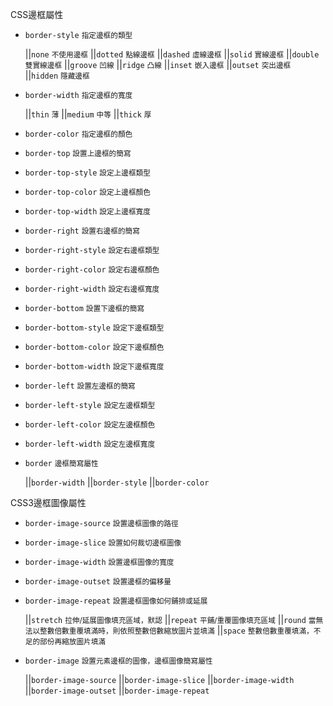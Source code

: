 CSS邊框屬性
- `border-style` <small>指定邊框的類型</small>

	||`none` <small>不使用邊框</small>
	||`dotted` <small>點線邊框</small>
	||`dashed` <small>虛線邊框</small>
	||`solid` <small>實線邊框</small>
	||`double` <small>雙實線邊框</small>
	||`groove` <small>凹線</small>
	||`ridge` <small>凸線</small>
	||`inset` <small>嵌入邊框</small>
	||`outset` <small>突出邊框</small>
	||`hidden` <small>隱藏邊框</small>

- `border-width` <small>指定邊框的寬度</small>

	||`thin` <small>薄</small>
	||`medium` <small>中等</small>
	||`thick` <small>厚</small>

- `border-color` <small>指定邊框的顏色</small>
- `border-top` <small>設置上邊框的簡寫</small>
- `border-top-style` <small>設定上邊框類型</small>
- `border-top-color` <small>設定上邊框顏色</small>
- `border-top-width` <small>設定上邊框寬度</small> 
- `border-right` <small>設置右邊框的簡寫</small>
- `border-right-style` <small>設定右邊框類型</small>
- `border-right-color` <small>設定右邊框顏色</small>
- `border-right-width` <small>設定右邊框寬度</small> 
- `border-bottom` <small>設置下邊框的簡寫</small>
- `border-bottom-style` <small>設定下邊框類型</small>
- `border-bottom-color` <small>設定下邊框顏色</small>
- `border-bottom-width` <small>設定下邊框寬度</small> 
- `border-left` <small>設置左邊框的簡寫</small>
- `border-left-style` <small>設定左邊框類型</small>
- `border-left-color` <small>設定左邊框顏色</small>
- `border-left-width` <small>設定左邊框寬度</small> 
- `border` <small>邊框簡寫屬性</small>

	||`border-width`
	||`border-style`
	||`border-color`

CSS3邊框圖像屬性

- `border-image-source` <small>設置邊框圖像的路徑</small>
- `border-image-slice` <small>設置如何裁切邊框圖像</small>
- `border-image-width` <small>設置邊框圖像的寬度</small>
- `border-image-outset` <small>設置邊框的偏移量</small>
- `border-image-repeat` <small>設置邊框圖像如何鋪排或延展</small>

	||`stretch` <small>拉伸/延展圖像填充區域，默認</small>
	||`repeat` <small>平鋪/重覆圖像填充區域</small>
	||`round` <small>當無法以整數倍數重覆填滿時，則依照整數倍數縮放圖片並填滿</small>
	||`space` <small>整數倍數重覆填滿，不足的部份再縮放圖片填滿</small>

- `border-image` <small>設置元素邊框的圖像，邊框圖像簡寫屬性</small>

	||`border-image-source`
	||`border-image-slice`
	||`border-image-width`
	||`border-image-outset`
	||`border-image-repeat`